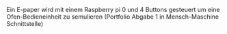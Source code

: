 Ein E-paper wird mit einem Raspberry pi 0 und 4 Buttons gesteuert um eine Ofen-Bedieneinheit zu semulieren
(Portfolio Abgabe 1 in Mensch-Maschine Schnittstelle)

